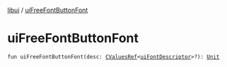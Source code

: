 [libui](index.md) / [uiFreeFontButtonFont](./ui-free-font-button-font.md)

# uiFreeFontButtonFont

`fun uiFreeFontButtonFont(desc: `[`CValuesRef`](../kotlinx.cinterop/-c-values-ref/index.md)`<`[`uiFontDescriptor`](ui-font-descriptor/index.md)`>?): `[`Unit`](https://kotlinlang.org/api/latest/jvm/stdlib/kotlin/-unit/index.html)